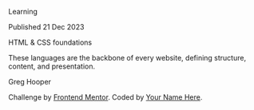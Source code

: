  Learning

  Published 21 Dec 2023

  HTML & CSS foundations

  These languages are the backbone of every website, defining structure, content, and presentation.

  Greg Hooper

  <div class="attribution">
    Challenge by <a href="https://www.frontendmentor.io?ref=challenge" target="_blank">Frontend Mentor</a>.
    Coded by <a href="#">Your Name Here</a>.

